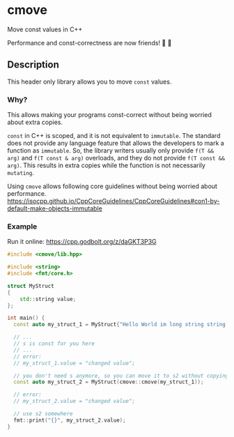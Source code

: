 # cmove

Move const values in C++

Performance and const-correctness are now friends! :tada: :rocket:

## Description

This header only library allows you to move `const` values.

### Why?

This allows making your programs const-correct without being worried about extra copies.

`const` in C++ is scoped, and it is not equivalent to `immutable`. The standard does not provide any language feature that allows the developers to mark a function as `immutable`. So, the library writers usually only provide `f(T && arg)` and `f(T const & arg)` overloads, and they do not provide `f(T const && arg)`. This results in extra copies while the function is not necessarily `mutating`.

Using `cmove` allows following core guidelines without being worried about performance.
https://isocpp.github.io/CppCoreGuidelines/CppCoreGuidelines#con1-by-default-make-objects-immutable

### Example

Run it online: https://cpp.godbolt.org/z/daGKT3P3G

```cpp
#include <cmove/lib.hpp>

#include <string>
#include <fmt/core.h>

struct MyStruct
{
    std::string value;
};

int main() {
  const auto my_struct_1 = MyStruct{"Hello World im long string string string"};

  // ...
  // s is const for you here
  // ...
  // error:
  // my_struct_1.value = "changed value";

  // you don't need s anymore, so you can move it to s2 without copying
  const auto my_struct_2 = MyStruct(cmove::cmove(my_struct_1));

  // error:
  // my_struct_2.value = "changed value";

  // use s2 somewhere
  fmt::print("{}", my_struct_2.value);
}
```